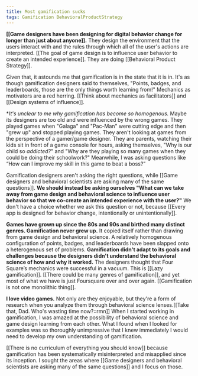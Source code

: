 ```yaml
---
title: Most gamification sucks
tags: Gamification BehavioralProductStrategy
---
```

**[[Game designers have been designing for digital behavior change for longer than just about anyone]].** They design the environment that the users interact with and the rules through which all of the user's actions are interpreted. [[The goal of game design is to influence user behavior to create an intended experience]]. They are doing [[Behavioral Product Strategy]].

Given that, it astounds me that gamification is in the state that it is in. It's as though gamification designers said to themselves, "Points, badges, and leaderboards, those are the only things worth learning from!" Mechanics as motivators are a red herring. [[Think about mechanics as facilitators]] and [[Design systems of influence]].

**It's unclear to me why gamification has become so *homogenous.** Maybe its designers are too old and were influenced by the wrong games. They played games when "Galaga" and "Pac-Man" were cutting edge and then "grew up" and stopped playing games. They aren't looking at games from the perspective of a gamer/game designer. They are parents, watching their kids sit in front of a game console for hours, asking themselves, "Why is our child so *addicted?*" and "Why are they playing so many games when they could be doing their schoolwork?" Meanwhile, I was asking questions like “How can I improve my skill in this game to beat a boss?”

Gamification designers aren't asking the right questions, while [[Game designers and behavioral scientists are asking many of the same questions]]. **We should instead be asking ourselves "What can we take away from game design and behavioral science to influence user behavior so that we co-create an intended experience with the user?"** We don't have a choice whether we ask this question or not, because [[Every app is designed for behavior change, intentionally or unintentionally]].

**Games have grown up since the 80s and 90s and birthed many distinct genres. Gamification never grew up.** It copied itself rather than drawing from game design and behavioral science. A relatively homogenous configuration of points, badges, and leaderboards have been slapped onto a heterogenous set of problems. **Gamification didn't adapt to its goals and challenges because the designers didn't understand the behavioral science of how and why it worked.** The designers thought that Four Square’s mechanics were successful in a vacuum. This is [[Lazy gamification]]. [[There could be many genres of gamification]], and yet most of what we have is just Foursquare over and over again. [[Gamification is not one monolithic thing]].

**I love video games.** Not only are they enjoyable, but they're a form of research when you analyze them through behavioral science lenses.[[Take that, Dad. Who's wasting time now?::rmn]] When I started working in gamification, I was amazed at the possibility of behavioral science and game design learning from each other. What I found when I looked for examples was so thoroughly unimpressive that I knew immediately I would need to develop my own understanding of gamification. 

[[There is no curriculum of everything you should know]] because gamification has been systematically misinterpreted and misapplied since its inception. I sought the areas where [[Game designers and behavioral scientists are asking many of the same questions]] and I focus on those.